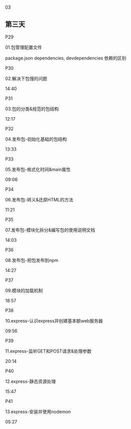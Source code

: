03

## 第三天



P29

01.包管理配置文件

package.json dependencies, devdependencies 依赖的区别



P30

02.解决下包慢的问题

14:40





P31

03.包的分类&规范的包结构

12:17





P32

04.发布包-初始化基础的包结构

13:33





P33

05.发布包-格式化时间&main属性

09:06





P34

06.发布包-转义&还原HTML的方法

11:21





P35

07.发布包-模块化拆分&编写包的使用说明文档

14:03





P36

08.发布包-把包发布到npm

14:27





P37

09.模块的加载机制

18:57





P38

10.express-认识express并创建基本额web服务器

09:56





P39

11.express-监听GET和POST请求&处理参数

20:14





P40

12.express-静态资源处理

15:47





P41

13.express-安装并使用nodemon

05:27







